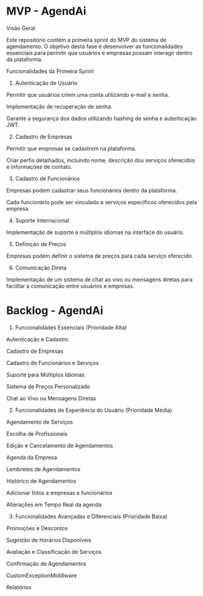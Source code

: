 # MVP - AgendAi

Visão Geral

Este repositório contém a primeira sprint do MVP do sistema de agendamento. O objetivo desta fase é desenvolver as funcionalidades essenciais para permitir que usuários e empresas possam interagir dentro da plataforma.

Funcionalidades da Primeira Sprint

1. Autenticação de Usuário

Permitir que usuários criem uma conta utilizando e-mail e senha.

Implementação de recuperação de senha.

Garante a segurança dos dados utilizando hashing de senha e autenticação JWT.

2. Cadastro de Empresas

Permitir que empresas se cadastrem na plataforma.

Criar perfis detalhados, incluindo nome, descrição dos serviços oferecidos e informações de contato.

3. Cadastro de Funcionários

Empresas podem cadastrar seus funcionários dentro da plataforma.

Cada funcionário pode ser vinculado a serviços específicos oferecidos pela empresa.

4. Suporte Internacional

Implementação de suporte a múltiplos idiomas na interface do usuário.

5. Definição de Preços

Empresas podem definir o sistema de preços para cada serviço oferecido.

6. Comunicação Direta

Implementação de um sistema de chat ao vivo ou mensagens diretas para facilitar a comunicação entre usuários e empresas.



# Backlog - AgendAi

1. Funcionalidades Essenciais (Prioridade Alta)

Autenticação e Cadastro



Cadastro de Empresas



Cadastro de Funcionários e Serviços



Suporte para Múltiplos Idiomas



Sistema de Preços Personalizado



Chat ao Vivo ou Mensagens Diretas


2. Funcionalidades de Experiência do Usuário (Prioridade Média)

Agendamento de Serviços



Escolha de Profissionais



Edição e Cancelamento de Agendamentos



Agenda da Empresa



Lembretes de Agendamentos



Histórico de Agendamentos



Adicionar fotos a empresas e funcionários

Alterações em Tempo Real da agenda

3. Funcionalidades Avançadas e Diferenciais (Prioridade Baixa)

Promoções e Descontos



Sugestão de Horários Disponíveis



Avaliação e Classificação de Serviços



Confirmação de Agendamentos



CustomExceptionMiddlware



Relatórios



